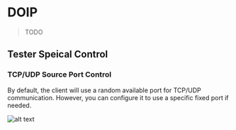 # DOIP

> TODO

## Tester Speical Control

### TCP/UDP Source Port Control

By default, the client will use a random available port for TCP/UDP communication. However, you can configure it to use a specific fixed port if needed.

![alt text](6.png)

